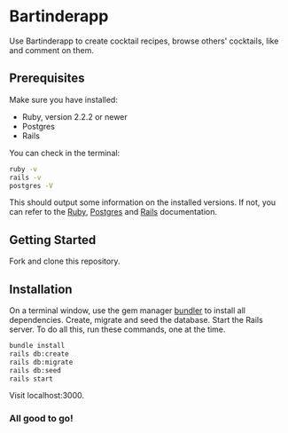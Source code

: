 # Bartinderapp

Use Bartinderapp to create cocktail recipes, browse others' cocktails, like and comment on them.

## Prerequisites

Make sure you have installed:
  * Ruby, version 2.2.2 or newer
  * Postgres
  * Rails

You can check in the terminal:

```bash
ruby -v
rails -v
postgres -V
```

This should output some information on the installed versions.
If not, you can refer to the [Ruby](https://www.ruby-lang.org/en/documentation/installation/), [Postgres](https://www.postgresql.org/) and [Rails](https://guides.rubyonrails.org/v5.0/getting_started.html) documentation.
## Getting Started

Fork and clone this repository.

## Installation

On a terminal window, use the gem manager [bundler](https://bundler.io/) to install all dependencies. Create, migrate and seed the database. Start the Rails server. To do all this, run these commands, one at the time.

```bash
bundle install
rails db:create
rails db:migrate
rails db:seed
rails start
```

Visit localhost:3000.

### All good to go!
